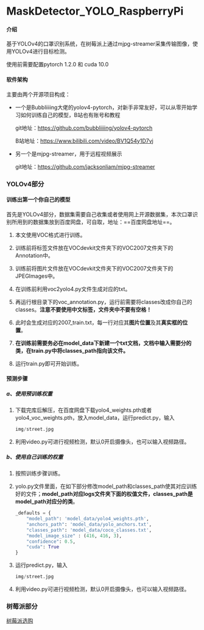 # MaskDetector_YOLO_RaspberryPi

#### 介绍

基于YOLOv4的口罩识别系统，在树莓派上通过mjpg-streamer采集传输图像，使用YOLOv4进行目标检测。

使用前需要配置pytorch 1.2.0 和 cuda 10.0

#### 软件架构

主要由两个开源项目构成：

+ 一个是Bubbliiiing大佬的yolov4-pytorch，对新手非常友好，可以从零开始学习如何训练自己的模型，B站也有账号和教程

  git地址：https://github.com/bubbliiiing/yolov4-pytorch

  B站地址：https://www.bilibili.com/video/BV1Q54y1D7vj

+ 另一个是mjpg-streamer，用于远程视频展示

  git地址：https://github.com/jacksonliam/mjpg-streamer

### YOLOv4部分

#### 训练出第一个你自己的模型

首先是YOLOv4部分，数据集需要自己收集或者使用网上开源数据集，本次口罩识别所用到的数据集放到百度网盘，可自取，地址：==百度网盘地址==。

1. 本文使用VOC格式进行训练。 

2. 训练前将标签文件放在VOCdevkit文件夹下的VOC2007文件夹下的Annotation中。 

3. 训练前将图片文件放在VOCdevkit文件夹下的VOC2007文件夹下的JPEGImages中。 

4. 在训练前利用voc2yolo4.py文件生成对应的txt。 

5. 再运行根目录下的voc_annotation.py，运行前需要将classes改成你自己的classes。**注意不要使用中文标签，文件夹中不要有空格！**  

6. 此时会生成对应的2007_train.txt，每一行对应其**图片位置**及其**真实框的位置**。 

7. **在训练前需要务必在model_data下新建一个txt文档，文档中输入需要分的类，在train.py中将classes_path指向该文件。**
8. 运行train.py即可开始训练。

#### 预测步骤

##### a、使用预训练权重

1. 下载完库后解压，在百度网盘下载yolo4_weights.pth或者yolo4_voc_weights.pth，放入model_data，运行predict.py，输入 

   ```python
   img/street.jpg
   ```

   

2. 利用video.py可进行视频检测，默认0开启摄像头，也可以输入视频路径。 

##### b、使用自己训练的权重

1. 按照训练步骤训练。 

2. yolo.py文件里面，在如下部分修改model_path和classes_path使其对应训练好的文件；**model_path对应logs文件夹下面的权值文件，classes_path是model_path对应分的类**。 

   ```python
   _defaults = {
       "model_path": 'model_data/yolo4_weights.pth',
       "anchors_path": 'model_data/yolo_anchors.txt',
       "classes_path": 'model_data/coco_classes.txt',
       "model_image_size" : (416, 416, 3),
       "confidence": 0.5,
       "cuda": True
   }
   ```

   

3. 运行predict.py，输入 

   ```python
   img/street.jpg
   ```

4. 利用video.py可进行视频检测，默认0开启摄像头，也可以输入视频路径。 

### 树莓派部分

[树莓派选购](..\DOC\树莓派选购.md)

